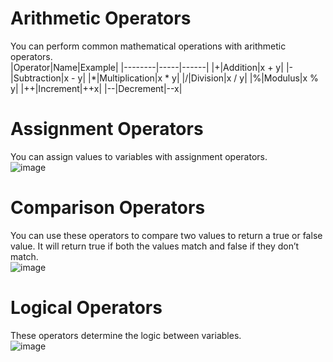 # Arithmetic Operators
You can perform common mathematical operations with arithmetic operators.<br/>
|Operator|Name|Example|
|--------|-----|------|
|+|Addition|x + y|
|-|Subtraction|x - y|
|*|Multiplication|x * y|
|/|Division|x / y|
|%|Modulus|x % y|
|++|Increment|++x|
|--|Decrement|--x|

# Assignment Operators
You can assign values to variables with assignment operators.<br/>
![image](https://user-images.githubusercontent.com/86968217/165715869-072986e9-4c4d-4710-9a77-2b08611097da.png)

# Comparison Operators
You can use these operators to compare two values to return a true or false value. It will return true if both the values match and false if they don’t match.<br/>
![image](https://user-images.githubusercontent.com/86968217/165716174-63be9a8d-ff52-4c0b-ad2b-6fa8f0e254e2.png)

# Logical Operators
These operators determine the logic between variables. <br/>
![image](https://user-images.githubusercontent.com/86968217/165716215-e2e397bd-5a24-4e36-94d0-0812e283c1c0.png)
